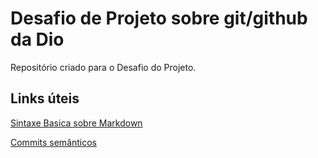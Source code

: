 # Desafio de Projeto sobre git/github da Dio
Repositório criado para o Desafio do Projeto.

## Links úteis
[Sintaxe Basica sobre Markdown](https://www.markdownguide.org/basic-syntax/)

[Commits semânticos](https://www.dio.me/articles/commits-semanticos-7LWF0R)